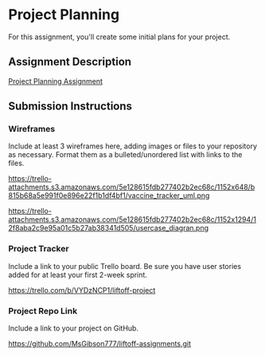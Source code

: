 # Project Planning
For this assignment, you'll create some initial plans for your project.

## Assignment Description
[Project Planning Assignment](https://education.launchcode.org/liftoff/modules/assignments/project-planning)

## Submission Instructions

### Wireframes

Include at least 3 wireframes here, adding images or files to your repository as necessary. Format them as a bulleted/unordered list with links to the files.

https://trello-attachments.s3.amazonaws.com/5e128615fdb277402b2ec68c/1152x648/b815b68a5e991f0e896e22f1b1df4bf1/vaccine_tracker_uml.png

https://trello-attachments.s3.amazonaws.com/5e128615fdb277402b2ec68c/1152x1294/12f8aba2c9e95a01c5b27ab38341d505/usercase_diagran.png

### Project Tracker

Include a link to your public Trello board. Be sure you have user stories added for at least your first 2-week sprint.

https://trello.com/b/VYDzNCP1/liftoff-project

### Project Repo Link

Include a link to your project on GitHub.

https://github.com/MsGibson777/liftoff-assignments.git
